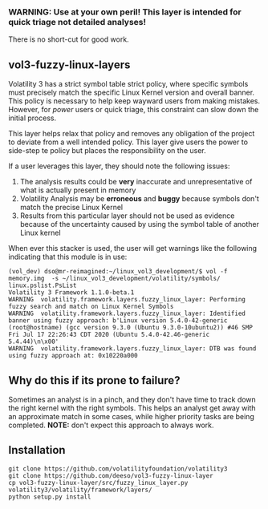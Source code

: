 ### WARNING: Use at your own peril!  This layer is intended for quick triage not detailed analyses!
There is no short-cut for good work.

## vol3-fuzzy-linux-layers
Volatility 3 has a strict symbol table strict policy, where specific symbols must precisely match the specific Linux Kernel version and overall banner.  This policy is necessary to help keep wayward users from making mistakes.  However, for _power_ users or quick triage, this constraint can slow down the initial process.  

This layer helps relax that policy and removes any obligation of the project to deviate from a well intended policy. This layer give users the power to side-step te policy but places the responsibility on the user.

If a user leverages this layer, they should note the following issues:
1. The analysis results could be __very__ inaccurate and unrepresentative of what is actually present in memory
2. Volatility Analysis may be __erroneous__ and __buggy__ because symbols don't match the precise Linux Kernel
3. Results from this particular layer should not be used as evidence because of the uncertainty caused by using the symbol table of another Linux kernel

When ever this stacker is used, the user will get warnings like the following indicating that this module is in use:

```
(vol_dev) dso@mr-reimagined:~/linux_vol3_development/$ vol -f memory.img  -s ~/linux_vol3_development/volatility/symbols/ linux.pslist.PsList
Volatility 3 Framework 1.1.0-beta.1
WARNING  volatility.framework.layers.fuzzy_linux_layer: Performing fuzzy search and match on Linux Kernel Symbols
WARNING  volatility.framework.layers.fuzzy_linux_layer: Identified banner using fuzzy approach: b'Linux version 5.4.0-42-generic (root@hostname) (gcc version 9.3.0 (Ubuntu 9.3.0-10ubuntu2)) #46 SMP Fri Jul 17 22:26:43 CDT 2020 (Ubuntu 5.4.0-42.46-generic 5.4.44)\n\x00'
WARNING  volatility.framework.layers.fuzzy_linux_layer: DTB was found using fuzzy approach at: 0x10220a000
```

## Why do this if its prone to failure?
Sometimes an analyst is in a pinch, and they don't have time to track down the right kernel with the right symbols.  This helps an analyst get away with an approximate match in some cases, while higher priority tasks are being completed.  __NOTE:__ don't expect this approach to always work.  

## Installation

```
git clone https://github.com/volatilityfoundation/volatility3
git clone https://github.com/deeso/vol3-fuzzy-linux-layer
cp vol3-fuzzy-linux-layer/src/fuzzy_linux_layer.py volatility3/volatility/framework/layers/
python setup.py install
```
